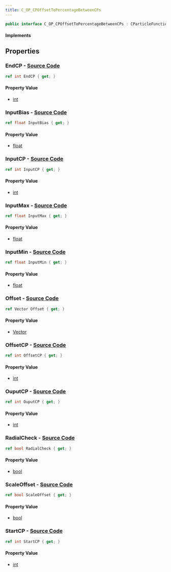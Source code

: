 ```yaml
---
title: C_OP_CPOffsetToPercentageBetweenCPs
---
```


```csharp
public interface C_OP_CPOffsetToPercentageBetweenCPs : CParticleFunctionOperator, CParticleFunction, ISchemaClass<CParticleFunction>, ISchemaClass<CParticleFunctionOperator>, ISchemaClass<C_OP_CPOffsetToPercentageBetweenCPs>, ISchemaField, ISchemaClass, INativeHandle
```

#### Implements

## Properties

### **EndCP** - [Source Code](https://github.com/swiftly-solution/swiftlys2/blob/main/managed/src/SwiftlyS2.Generated/Schemas/Interfaces/C_OP_CPOffsetToPercentageBetweenCPs.cs#L24)

```csharp
ref int EndCP { get; }
```

#### Property Value

- [int](https://learn.microsoft.com/dotnet/api/system.int32)

### **InputBias** - [Source Code](https://github.com/swiftly-solution/swiftlys2/blob/main/managed/src/SwiftlyS2.Generated/Schemas/Interfaces/C_OP_CPOffsetToPercentageBetweenCPs.cs#L20)

```csharp
ref float InputBias { get; }
```

#### Property Value

- [float](https://learn.microsoft.com/dotnet/api/system.single)

### **InputCP** - [Source Code](https://github.com/swiftly-solution/swiftlys2/blob/main/managed/src/SwiftlyS2.Generated/Schemas/Interfaces/C_OP_CPOffsetToPercentageBetweenCPs.cs#L30)

```csharp
ref int InputCP { get; }
```

#### Property Value

- [int](https://learn.microsoft.com/dotnet/api/system.int32)

### **InputMax** - [Source Code](https://github.com/swiftly-solution/swiftlys2/blob/main/managed/src/SwiftlyS2.Generated/Schemas/Interfaces/C_OP_CPOffsetToPercentageBetweenCPs.cs#L18)

```csharp
ref float InputMax { get; }
```

#### Property Value

- [float](https://learn.microsoft.com/dotnet/api/system.single)

### **InputMin** - [Source Code](https://github.com/swiftly-solution/swiftlys2/blob/main/managed/src/SwiftlyS2.Generated/Schemas/Interfaces/C_OP_CPOffsetToPercentageBetweenCPs.cs#L16)

```csharp
ref float InputMin { get; }
```

#### Property Value

- [float](https://learn.microsoft.com/dotnet/api/system.single)

### **Offset** - [Source Code](https://github.com/swiftly-solution/swiftlys2/blob/main/managed/src/SwiftlyS2.Generated/Schemas/Interfaces/C_OP_CPOffsetToPercentageBetweenCPs.cs#L36)

```csharp
ref Vector Offset { get; }
```

#### Property Value

- [Vector](/docs/api/shared/natives/vector)

### **OffsetCP** - [Source Code](https://github.com/swiftly-solution/swiftlys2/blob/main/managed/src/SwiftlyS2.Generated/Schemas/Interfaces/C_OP_CPOffsetToPercentageBetweenCPs.cs#L26)

```csharp
ref int OffsetCP { get; }
```

#### Property Value

- [int](https://learn.microsoft.com/dotnet/api/system.int32)

### **OuputCP** - [Source Code](https://github.com/swiftly-solution/swiftlys2/blob/main/managed/src/SwiftlyS2.Generated/Schemas/Interfaces/C_OP_CPOffsetToPercentageBetweenCPs.cs#L28)

```csharp
ref int OuputCP { get; }
```

#### Property Value

- [int](https://learn.microsoft.com/dotnet/api/system.int32)

### **RadialCheck** - [Source Code](https://github.com/swiftly-solution/swiftlys2/blob/main/managed/src/SwiftlyS2.Generated/Schemas/Interfaces/C_OP_CPOffsetToPercentageBetweenCPs.cs#L32)

```csharp
ref bool RadialCheck { get; }
```

#### Property Value

- [bool](https://learn.microsoft.com/dotnet/api/system.boolean)

### **ScaleOffset** - [Source Code](https://github.com/swiftly-solution/swiftlys2/blob/main/managed/src/SwiftlyS2.Generated/Schemas/Interfaces/C_OP_CPOffsetToPercentageBetweenCPs.cs#L34)

```csharp
ref bool ScaleOffset { get; }
```

#### Property Value

- [bool](https://learn.microsoft.com/dotnet/api/system.boolean)

### **StartCP** - [Source Code](https://github.com/swiftly-solution/swiftlys2/blob/main/managed/src/SwiftlyS2.Generated/Schemas/Interfaces/C_OP_CPOffsetToPercentageBetweenCPs.cs#L22)

```csharp
ref int StartCP { get; }
```

#### Property Value

- [int](https://learn.microsoft.com/dotnet/api/system.int32)

